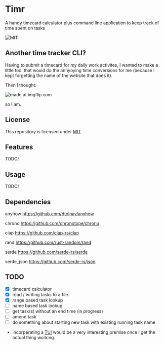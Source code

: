 # Timr
A handy timecard calculator plus command line application to keep track of time spent on tasks 


![MIT](https://img.shields.io/badge/license-MIT-blue.svg) 

## Another time tracker CLI?

Having to submit a timecard for my daily work activites, I wanted to make a little tool 
that would do the annyoying time conversions for me 
(because I kept forgetting the name of the website that does it).

Then I thought:

<img src="https://i.imgflip.com/7yiby5.jpg" title="made at imgflip.com"/>

so I am.


## License

This repository is licensed under [MIT](http://opensource.org/licenses/MIT) 

## Features
TODO!

## Usage
TODO!

## Dependencies
anyhow https://github.com/dtolnay/anyhow

chrono https://github.com/chronotope/chrono

clap https://github.com/clap-rs/clap

rand https://github.com/rust-random/rand

serde https://github.com/serde-rs/serde

serde_json https://github.com/serde-rs/json



## TODO

 - [x] timecard calculator
 - [x] read / writing tasks to a file.
 - [x] range based task lookup
 - [ ] name based task lookup
 - [ ] get task(s) without an end time (in progress)
 - [ ] amend task
 - [ ] do something about starting new task with existing running task name

 - incorperating a [TUI](https://github.com/ratatui-org/ratatui/blob/main/examples/README.md#user-input) would be a very interesting premise once I get the actual thing working.